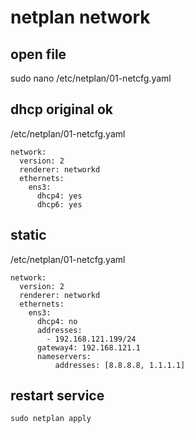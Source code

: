 # netplan network

## open file

sudo nano /etc/netplan/01-netcfg.yaml

## dhcp original ok

/etc/netplan/01-netcfg.yaml
````
network:
  version: 2
  renderer: networkd
  ethernets:
    ens3:
      dhcp4: yes
      dhcp6: yes
````

## static

/etc/netplan/01-netcfg.yaml
````
network:
  version: 2
  renderer: networkd
  ethernets:
    ens3:
      dhcp4: no
      addresses:
        - 192.168.121.199/24
      gateway4: 192.168.121.1
      nameservers:
          addresses: [8.8.8.8, 1.1.1.1]
````

## restart service

````
sudo netplan apply
````
